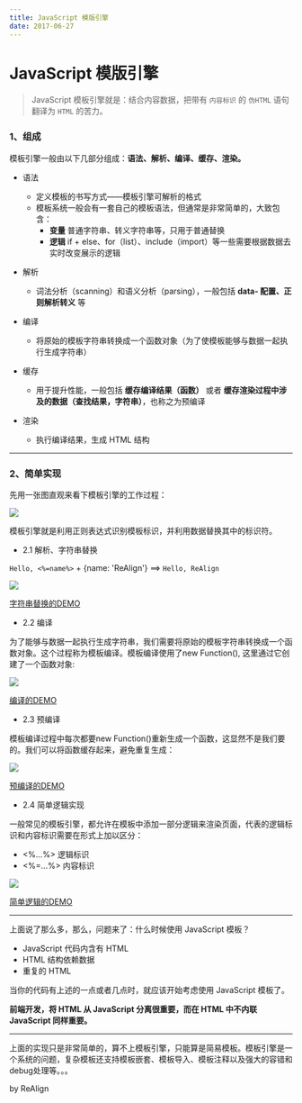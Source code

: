 ```yaml
---
title: JavaScript 模版引擎
date: 2017-06-27
---
```

# JavaScript 模版引擎

> JavaScript 模板引擎就是：结合内容数据，把带有 `内容标识` 的 `伪HTML` 语句翻译为 `HTML` 的苦力。

<!-- more -->

### 1、组成

模板引擎一般由以下几部分组成：**语法、解析、编译、缓存、渲染。**

* 语法

    * 定义模板的书写方式——模板引擎可解析的格式
    * 模板系统一般会有一套自己的模板语法，但通常是非常简单的，大致包含：
        * **变量** 普通字符串、转义字符串等，只用于普通替换
        * **逻辑** if + else、for（list）、include（import）等一些需要根据数据去实时改变展示的逻辑
    
* 解析

    * 词法分析（scanning）和语义分析（parsing），一般包括 **data- 配置、正则解析转义** 等

* 编译

    * 将原始的模板字符串转换成一个函数对象（为了使模板能够与数据一起执行生成字符串）

* 缓存

    * 用于提升性能，一般包括 **缓存编译结果（函数）** 或者 **缓存渲染过程中涉及的数据（查找结果，字符串）**，也称之为预编译

* 渲染
    * 执行编译结果，生成 HTML 结构

***

### 2、简单实现

先用一张图直观来看下模板引擎的工作过程：

![](https://ooo.0o0.ooo/2017/06/26/5950f2e7319d7.jpg)

模板引擎就是利用正则表达式识别模板标识，并利用数据替换其中的标识符。

* 2.1 解析、字符串替换

`Hello, <%=name%>` + {name: 'ReAlign'} ==>  `Hello, ReAlign`

![](https://ooo.0o0.ooo/2017/06/26/5950f3260d52c.jpg)

[字符串替换的DEMO](https://codepen.io/realign/pen/yXzEwM)

* 2.2 编译

为了能够与数据一起执行生成字符串，我们需要将原始的模板字符串转换成一个函数对象。这个过程称为模板编译。模板编译使用了new Function(), 这里通过它创建了一个函数对象:

![](https://ooo.0o0.ooo/2017/06/26/5950f2ec2dcff.jpg)

[编译的DEMO](https://codepen.io/realign/pen/mwBGaX)

* 2.3 预编译

模板编译过程中每次都要new Function()重新生成一个函数，这显然不是我们要的。我们可以将函数缓存起来，避免重复生成：

![](https://ooo.0o0.ooo/2017/06/26/5950f2ed62046.jpg)

[预编译的DEMO](https://codepen.io/realign/pen/dRVqLz)

* 2.4 简单逻辑实现

一般常见的模板引擎，都允许在模板中添加一部分逻辑来渲染页面，代表的逻辑标识和内容标识需要在形式上加以区分：

* <%...%>  逻辑标识
* <%=...%> 内容标识

![](https://ooo.0o0.ooo/2017/06/26/595111b31df3a.jpg)

[简单逻辑的DEMO](https://codepen.io/realign/pen/OgxazR)

***

上面说了那么多，那么，问题来了：什么时候使用 JavaScript 模板？

* JavaScript 代码内含有 HTML
* HTML 结构依赖数据
* 重复的 HTML

当你的代码有上述的一点或者几点时，就应该开始考虑使用 JavaScript 模板了。

**前端开发，将 HTML 从 JavaScript 分离很重要，而在 HTML 中不内联 JavaScript 同样重要。**

***

上面的实现只是非常简单的，算不上模板引擎，只能算是简易模板。模板引擎是一个系统的问题，复杂模板还支持模板嵌套、模板导入、模板注释以及强大的容错和debug处理等。。。

by ReAlign


